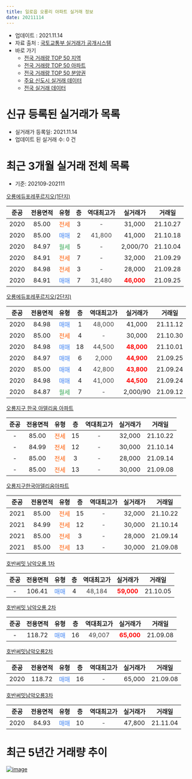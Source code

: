 ```yaml
---
title: 일로읍 오룡리 아파트 실거래 정보
date: 20211114
---
```


* 업데이트 : 2021.11.14
* 자료 출처 : [국토교통부 실거래가 공개시스템](http://rt.molit.go.kr)
* 바로 가기
    * [전국 거래량 TOP 50 지역](https://apt-info.github.io/apt-trade-info/tr)
    * [전국 거래량 TOP 50 아파트](https://apt-info.github.io/apt-trade-info/ta)
    * [전국 거래량 TOP 50 분양권](https://apt-info.github.io/apt-trade-info/tb)
    * [주요 신도시 실거래 데이터](https://apt-info.github.io/apt-trade-info/newtown)
    * [전국 실거래 데이터](https://apt-info.github.io/apt-trade-info/all)



<script async src="https://pagead2.googlesyndication.com/pagead/js/adsbygoogle.js"></script>
<!-- 기본광고 -->
<ins class="adsbygoogle"
     style="display:block"
     data-ad-client="ca-pub-1142216861245946"
     data-ad-slot="4805727019"
     data-ad-format="auto"
     data-full-width-responsive="true"></ins>
<script>
     (adsbygoogle = window.adsbygoogle || []).push({});
</script>


# 신규 등록된 실거래가 목록

* 실거래가 등록일: 2021.11.14
* 업데이트 된 실거래 수: 0 건




<script async src="https://pagead2.googlesyndication.com/pagead/js/adsbygoogle.js"></script>
<!-- 기본광고 -->
<ins class="adsbygoogle"
     style="display:block"
     data-ad-client="ca-pub-1142216861245946"
     data-ad-slot="4805727019"
     data-ad-format="auto"
     data-full-width-responsive="true"></ins>
<script>
     (adsbygoogle = window.adsbygoogle || []).push({});
</script>


# 최근 3개월 실거래 전체 목록
* 기준: 202109-202111


[오룡에듀포레푸르지오(1단지)](https://search.naver.com/search.naver?query=%EC%98%A4%EB%A3%A1%EC%97%90%EB%93%80%ED%8F%AC%EB%A0%88%ED%91%B8%EB%A5%B4%EC%A7%80%EC%98%A4%281%EB%8B%A8%EC%A7%80%29)

|준공|전용면적|유형|층|역대최고가|실거래가|거래일|
|:---:|:---:|:---:|:---:|:---:|:---:|:---:|
|2020|85.00|<span style="color:#FF5A00">전세</span>|3|<span style="color:#444444">-</span>|31,000|21.10.27|
|2020|85.00|<span style="color:#4285F3">매매</span>|2|<span style="color:#444444">41,800</span>|41,000|21.10.18|
|2020|84.97|<span style="color:#34A853">월세</span>|5|<span style="color:#444444">-</span>|2,000/70|21.10.04|
|2020|84.91|<span style="color:#FF5A00">전세</span>|7|<span style="color:#444444">-</span>|32,000|21.09.29|
|2020|84.98|<span style="color:#FF5A00">전세</span>|3|<span style="color:#444444">-</span>|28,000|21.09.28|
|2020|84.91|<span style="color:#4285F3">매매</span>|7|<span style="color:#444444">31,480</span>|<b><span style="color:#FF0000">46,000</span></b>|21.09.25|

[오룡에듀포레푸르지오(2단지)](https://search.naver.com/search.naver?query=%EC%98%A4%EB%A3%A1%EC%97%90%EB%93%80%ED%8F%AC%EB%A0%88%ED%91%B8%EB%A5%B4%EC%A7%80%EC%98%A4%282%EB%8B%A8%EC%A7%80%29)

|준공|전용면적|유형|층|역대최고가|실거래가|거래일|
|:---:|:---:|:---:|:---:|:---:|:---:|:---:|
|2020|84.98|<span style="color:#4285F3">매매</span>|1|<span style="color:#444444">48,000</span>|41,000|21.11.12|
|2020|85.00|<span style="color:#FF5A00">전세</span>|4|<span style="color:#444444">-</span>|30,000|21.10.30|
|2020|84.98|<span style="color:#4285F3">매매</span>|18|<span style="color:#444444">44,500</span>|<b><span style="color:#FF0000">48,000</span></b>|21.10.01|
|2020|84.97|<span style="color:#4285F3">매매</span>|6|<span style="color:#444444">2,000</span>|<b><span style="color:#FF0000">44,900</span></b>|21.09.25|
|2020|85.00|<span style="color:#4285F3">매매</span>|4|<span style="color:#444444">42,800</span>|<b><span style="color:#FF0000">43,800</span></b>|21.09.24|
|2020|84.98|<span style="color:#4285F3">매매</span>|4|<span style="color:#444444">41,000</span>|<b><span style="color:#FF0000">44,500</span></b>|21.09.24|
|2020|84.87|<span style="color:#34A853">월세</span>|7|<span style="color:#444444">-</span>|2,000/90|21.09.12|

[오룡지구 한국 아델리움 아파트](https://search.naver.com/search.naver?query=%EC%98%A4%EB%A3%A1%EC%A7%80%EA%B5%AC+%ED%95%9C%EA%B5%AD+%EC%95%84%EB%8D%B8%EB%A6%AC%EC%9B%80+%EC%95%84%ED%8C%8C%ED%8A%B8)

|준공|전용면적|유형|층|역대최고가|실거래가|거래일|
|:---:|:---:|:---:|:---:|:---:|:---:|:---:|
|-|85.00|<span style="color:#FF5A00">전세</span>|15|<span style="color:#444444">-</span>|32,000|21.10.22|
|-|84.99|<span style="color:#FF5A00">전세</span>|12|<span style="color:#444444">-</span>|30,000|21.10.14|
|-|85.00|<span style="color:#FF5A00">전세</span>|3|<span style="color:#444444">-</span>|28,000|21.09.14|
|-|85.00|<span style="color:#FF5A00">전세</span>|13|<span style="color:#444444">-</span>|30,000|21.09.08|

[오룡지구한국아델리움아파트](https://search.naver.com/search.naver?query=%EC%98%A4%EB%A3%A1%EC%A7%80%EA%B5%AC%ED%95%9C%EA%B5%AD%EC%95%84%EB%8D%B8%EB%A6%AC%EC%9B%80%EC%95%84%ED%8C%8C%ED%8A%B8)

|준공|전용면적|유형|층|역대최고가|실거래가|거래일|
|:---:|:---:|:---:|:---:|:---:|:---:|:---:|
|2021|85.00|<span style="color:#FF5A00">전세</span>|15|<span style="color:#444444">-</span>|32,000|21.10.22|
|2021|84.99|<span style="color:#FF5A00">전세</span>|12|<span style="color:#444444">-</span>|30,000|21.10.14|
|2021|85.00|<span style="color:#FF5A00">전세</span>|3|<span style="color:#444444">-</span>|28,000|21.09.14|
|2021|85.00|<span style="color:#FF5A00">전세</span>|13|<span style="color:#444444">-</span>|30,000|21.09.08|

[호반써밋 남악오룡 1차](https://search.naver.com/search.naver?query=%ED%98%B8%EB%B0%98%EC%8D%A8%EB%B0%8B+%EB%82%A8%EC%95%85%EC%98%A4%EB%A3%A1+1%EC%B0%A8)

|준공|전용면적|유형|층|역대최고가|실거래가|거래일|
|:---:|:---:|:---:|:---:|:---:|:---:|:---:|
|-|106.41|<span style="color:#4285F3">매매</span>|4|<span style="color:#444444">48,184</span>|<b><span style="color:#FF0000">59,000</span></b>|21.10.05|

[호반써밋 남악오룡 2차](https://search.naver.com/search.naver?query=%ED%98%B8%EB%B0%98%EC%8D%A8%EB%B0%8B+%EB%82%A8%EC%95%85%EC%98%A4%EB%A3%A1+2%EC%B0%A8)

|준공|전용면적|유형|층|역대최고가|실거래가|거래일|
|:---:|:---:|:---:|:---:|:---:|:---:|:---:|
|-|118.72|<span style="color:#4285F3">매매</span>|16|<span style="color:#444444">49,007</span>|<b><span style="color:#FF0000">65,000</span></b>|21.09.08|

[호반써밋남악오룡2차](https://search.naver.com/search.naver?query=%ED%98%B8%EB%B0%98%EC%8D%A8%EB%B0%8B%EB%82%A8%EC%95%85%EC%98%A4%EB%A3%A12%EC%B0%A8)

|준공|전용면적|유형|층|역대최고가|실거래가|거래일|
|:---:|:---:|:---:|:---:|:---:|:---:|:---:|
|2020|118.72|<span style="color:#4285F3">매매</span>|16|<span style="color:#444444">-</span>|65,000|21.09.08|

[호반써밋남악오룡3차](https://search.naver.com/search.naver?query=%ED%98%B8%EB%B0%98%EC%8D%A8%EB%B0%8B%EB%82%A8%EC%95%85%EC%98%A4%EB%A3%A13%EC%B0%A8)

|준공|전용면적|유형|층|역대최고가|실거래가|거래일|
|:---:|:---:|:---:|:---:|:---:|:---:|:---:|
|2020|84.93|<span style="color:#4285F3">매매</span>|10|<span style="color:#444444">-</span>|47,800|21.11.04|



<script async src="https://pagead2.googlesyndication.com/pagead/js/adsbygoogle.js"></script>
<!-- 기본광고 -->
<ins class="adsbygoogle"
     style="display:block"
     data-ad-client="ca-pub-1142216861245946"
     data-ad-slot="4805727019"
     data-ad-format="auto"
     data-full-width-responsive="true"></ins>
<script>
     (adsbygoogle = window.adsbygoogle || []).push({});
</script>


# 최근 5년간 거래량 추이


<div style="width:100%;">
    <canvas id="deal_progress" height="200"></canvas>
</div>

<script>
new Chart(document.getElementById("deal_progress"), {
    type: 'line',
    data: {
        labels: ['20.08','20.09','20.10','20.11','20.12','21.01','21.02','21.03','21.04','21.05','21.06','21.07','21.08','21.09','21.10','21.11'],
        datasets: [{
            label: '매매/분양권',
            data: [21,32,84,82,136,18,15,47,9,30,4,0,5,6,3,2],
            borderColor: "rgba(66, 133, 243, 1)",
            backgroundColor: "rgba(66, 133, 243, 0.05)",
            borderWidth: 1,
            pointRadius: 0,
            fill: false,
            lineTension: 0
        },{
            label: '전/월세',
            data: [10,14,23,22,36,29,29,30,23,25,15,18,18,7,7,0],
            borderColor: "rgba(255, 90, 0, 1)",
            backgroundColor: "rgba(255, 90, 0, 0.05)",
            borderWidth: 1,
            pointRadius: 0,
            fill: false,
            lineTension: 0
        },{
            label: '합계',
            data: [31,46,107,104,172,47,44,77,32,55,19,18,23,13,10,2],
            borderColor: "rgba(0, 0, 0, 1)",
            backgroundColor: "rgba(0, 0, 0, 0.03)",
            borderWidth: 0.1,
            pointRadius: 0,
            fill: true,
            lineTension: 0
        }
        ]
    },
    options: {
        responsive: true,
        title: {
            display: false
        },
        tooltips: {
            mode: 'index',
            intersect: false
        },
        hover: {
            mode: 'nearest',
            intersect: true
        },
        scales: {
            xAxes: [{
                display: true,
                scaleLabel: {
                    display: true,
                    labelString: '년/월'
                }
            }],
            yAxes: [{
                display: true,
                ticks: {
                    suggestedMin: 0,
                },
                scaleLabel: {
                    display: true,
                    labelString: '실거래 수'
                }
            }]
        }
    }
});

</script>


[![image](https://apt-info.github.io/images/2020-01-03-apt-trade-info/1024x500.png)](https://play.google.com/store/apps/details?id=com.aptinfo.apttradeinfo)

